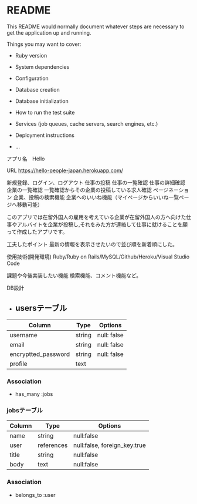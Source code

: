 # README

This README would normally document whatever steps are necessary to get the
application up and running.

Things you may want to cover:

* Ruby version

* System dependencies

* Configuration

* Database creation

* Database initialization

* How to run the test suite

* Services (job queues, cache servers, search engines, etc.)

* Deployment instructions

* ...


アプリ名　Hello

URL https://hello-people-japan.herokuapp.com/

新規登録、ログイン、ログアウト
仕事の投稿
仕事の一覧確認
仕事の詳細確認
企業の一覧確認
一覧確認からその企業の投稿している求人確認
ページネーション
企業、投稿の検索機能
企業へのいいね機能（マイページからいいね一覧ページへ移動可能）


このアプリでは在留外国人の雇用を考えている企業が在留外国人の方へ向けた仕事やアルバイトを企業が投稿し,それをみた方が連絡して仕事に就けることを願って作成したアプリです。

工夫したポイント
最新の情報を表示させたいので並び順を新着順にした。

使用技術(開発環境)
Ruby/Ruby on Rails/MySQL/Github/Heroku/Visual Studio Code

課題や今後実装したい機能
検索機能、コメント機能など。

DB設計
* ## usersテーブル
|Column|Type|Options|
|------|----|-------|
|username|string|null: false|
|email|string|null: false|
|encryptted_password|string|null: false|
|profile|text|
### Association
- has_many :jobs


### jobsテーブル
|Column|Type|Options|
|------|----|-------|
|name|string|null:false|
|user|references|null:false, foreign_key:true|
|title|string|null:false|
|body|text|null:false|

### Association
- belongs_to :user